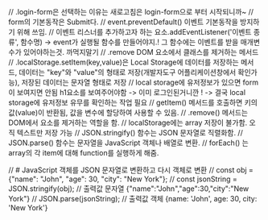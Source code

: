 // .login-form은 선택하는 이유는 새로고침은 login-form으로 부터 시작되니까~
// form의 기본동작은 Submit다.
//  event.preventDefault() 이벤트 기본동작을 방지하기 위해 쓰임.
// 이벤트 리스너를 추가하고자 하는 요소.addEventListener('이벤트 종류', 함수명) -> event가 실행될 함수를 만들어야지.! 그 함수에는 이벤트를 받을 매개변수가 있어야하는것. 까먹지말기
// .remove DOM 요소에서 클래스를 제거하는 메서드
// .localStorage.setItem(key,value)은 Local Storage에 데이터를 저장하는 메서드, 데이터는 "key"와 "value"의 형태로 저장(개발자도구 어플리케이션창에서 확인가능), 저장된 데이터는 문자열 형태로 저장
// local storage에 유저정보가 있으면 form이 보여지면 안됨 h1요소를 보여주어야함 -> 이미 로그인된거니깐 ! -> 결국 local storage에 유저정보 유무를 확인하는 작업 필요
// getItem() 메서드를 호출하면 키의 값(value)이 반환됨, 값을 변수에 할당하여 사용할 수 있음.
// .remove() 메서드는 DOM에서 요소를 제거하는 역할을 함.
// localStorage에는 array 저장이 불가함. 오직 텍스트만 저장 가능
// JSON.stringify() 함수는 JSON 문자열로 직렬화함.
// JSON.parse() 함수는 문자열을 JavaScript 객체나 배열로 변환.
// forEach() 는 array의 각 item에 대해 function를 실행하게 해줌.

// # JavaScript 객체를 JSON 문자열로 변환하고 다시 객체로 변환
// const obj = {"name": "John", "age": 30, "city": "New York"};
// const jsonString = JSON.stringify(obj); // 출력값 문자열 {"name":"John","age":30,"city":"New York"}
// JSON.parse(jsonString); // 출력값 객체 {name: 'John', age: 30, city: 'New York'}

